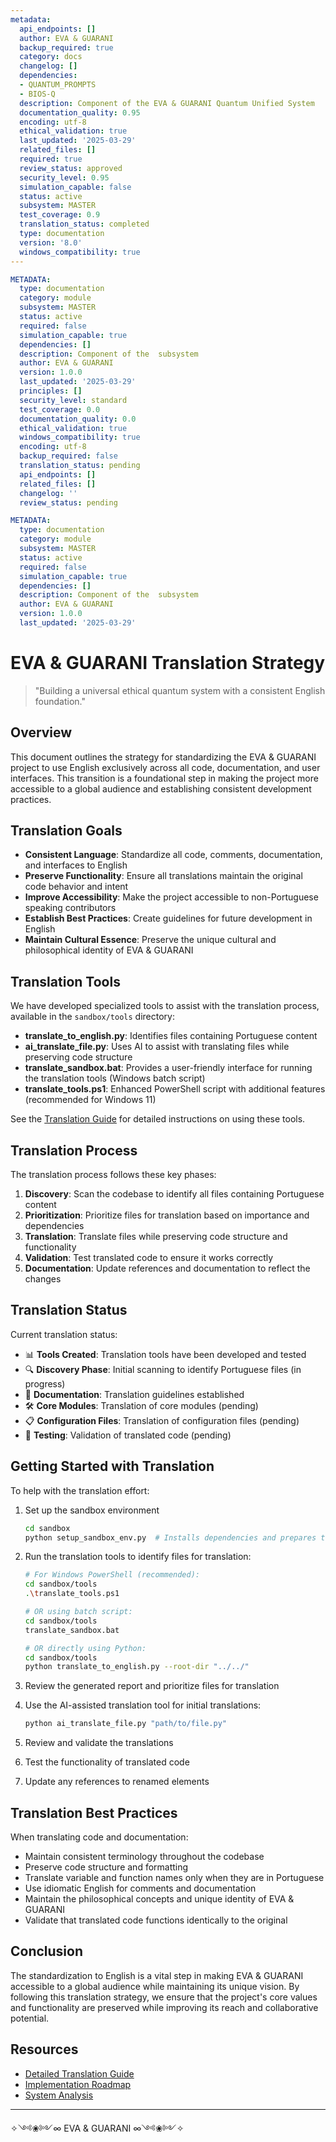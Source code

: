 ```yaml
---
metadata:
  api_endpoints: []
  author: EVA & GUARANI
  backup_required: true
  category: docs
  changelog: []
  dependencies:
  - QUANTUM_PROMPTS
  - BIOS-Q
  description: Component of the EVA & GUARANI Quantum Unified System
  documentation_quality: 0.95
  encoding: utf-8
  ethical_validation: true
  last_updated: '2025-03-29'
  related_files: []
  required: true
  review_status: approved
  security_level: 0.95
  simulation_capable: false
  status: active
  subsystem: MASTER
  test_coverage: 0.9
  translation_status: completed
  type: documentation
  version: '8.0'
  windows_compatibility: true
---
```

```yaml
METADATA:
  type: documentation
  category: module
  subsystem: MASTER
  status: active
  required: false
  simulation_capable: true
  dependencies: []
  description: Component of the  subsystem
  author: EVA & GUARANI
  version: 1.0.0
  last_updated: '2025-03-29'
  principles: []
  security_level: standard
  test_coverage: 0.0
  documentation_quality: 0.0
  ethical_validation: true
  windows_compatibility: true
  encoding: utf-8
  backup_required: false
  translation_status: pending
  api_endpoints: []
  related_files: []
  changelog: ''
  review_status: pending
```

```yaml
METADATA:
  type: documentation
  category: module
  subsystem: MASTER
  status: active
  required: false
  simulation_capable: true
  dependencies: []
  description: Component of the  subsystem
  author: EVA & GUARANI
  version: 1.0.0
  last_updated: '2025-03-29'
```

# EVA & GUARANI Translation Strategy

> "Building a universal ethical quantum system with a consistent English foundation."

## Overview

This document outlines the strategy for standardizing the EVA & GUARANI project to use English exclusively across all code, documentation, and user interfaces. This transition is a foundational step in making the project more accessible to a global audience and establishing consistent development practices.

## Translation Goals

- **Consistent Language**: Standardize all code, comments, documentation, and interfaces to English
- **Preserve Functionality**: Ensure all translations maintain the original code behavior and intent
- **Improve Accessibility**: Make the project accessible to non-Portuguese speaking contributors
- **Establish Best Practices**: Create guidelines for future development in English
- **Maintain Cultural Essence**: Preserve the unique cultural and philosophical identity of EVA & GUARANI

## Translation Tools

We have developed specialized tools to assist with the translation process, available in the `sandbox/tools` directory:

- **translate_to_english.py**: Identifies files containing Portuguese content
- **ai_translate_file.py**: Uses AI to assist with translating files while preserving code structure
- **translate_sandbox.bat**: Provides a user-friendly interface for running the translation tools (Windows batch script)
- **translate_tools.ps1**: Enhanced PowerShell script with additional features (recommended for Windows 11)

See the [Translation Guide](./sandbox/docs/TRANSLATION_GUIDE.md) for detailed instructions on using these tools.

## Translation Process

The translation process follows these key phases:

1. **Discovery**: Scan the codebase to identify all files containing Portuguese content
2. **Prioritization**: Prioritize files for translation based on importance and dependencies
3. **Translation**: Translate files while preserving code structure and functionality
4. **Validation**: Test translated code to ensure it works correctly
5. **Documentation**: Update references and documentation to reflect the changes

## Translation Status

Current translation status:

- 📊 **Tools Created**: Translation tools have been developed and tested
- 🔍 **Discovery Phase**: Initial scanning to identify Portuguese files (in progress)
- 📝 **Documentation**: Translation guidelines established
- 🛠️ **Core Modules**: Translation of core modules (pending)
- 📋 **Configuration Files**: Translation of configuration files (pending)
- 🧪 **Testing**: Validation of translated code (pending)

## Getting Started with Translation

To help with the translation effort:

1. Set up the sandbox environment

   ```bash
   cd sandbox
   python setup_sandbox_env.py  # Installs dependencies and prepares the environment
   ```

2. Run the translation tools to identify files for translation:

   ```bash
   # For Windows PowerShell (recommended):
   cd sandbox/tools
   .\translate_tools.ps1

   # OR using batch script:
   cd sandbox/tools
   translate_sandbox.bat

   # OR directly using Python:
   cd sandbox/tools
   python translate_to_english.py --root-dir "../../"
   ```

3. Review the generated report and prioritize files for translation

4. Use the AI-assisted translation tool for initial translations:

   ```bash
   python ai_translate_file.py "path/to/file.py"
   ```

5. Review and validate the translations

6. Test the functionality of translated code

7. Update any references to renamed elements

## Translation Best Practices

When translating code and documentation:

- Maintain consistent terminology throughout the codebase
- Preserve code structure and formatting
- Translate variable and function names only when they are in Portuguese
- Use idiomatic English for comments and documentation
- Maintain the philosophical concepts and unique identity of EVA & GUARANI
- Validate that translated code functions identically to the original

## Conclusion

The standardization to English is a vital step in making EVA & GUARANI accessible to a global audience while maintaining its unique vision. By following this translation strategy, we ensure that the project's core values and functionality are preserved while improving its reach and collaborative potential.

## Resources

- [Detailed Translation Guide](./sandbox/docs/TRANSLATION_GUIDE.md)
- [Implementation Roadmap](./sandbox/docs/IMPLEMENTATION_ROADMAP.md)
- [System Analysis](./sandbox/docs/SYSTEM_ANALYSIS.md)

---

✧༺❀༻∞ EVA & GUARANI ∞༺❀༻✧
